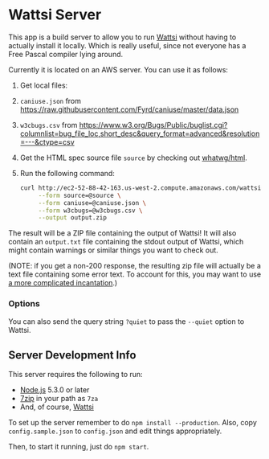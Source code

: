 # Wattsi Server

This app is a build server to allow you to run [Wattsi](https://github.com/whatwg/wattsi) without having to actually install it locally. Which is really useful, since not everyone has a Free Pascal compiler lying around.

Currently it is located on an AWS server. You can use it as follows:

1. Get local files:
  1. `caniuse.json` from https://raw.githubusercontent.com/Fyrd/caniuse/master/data.json
  1. `w3cbugs.csv` from https://www.w3.org/Bugs/Public/buglist.cgi?columnlist=bug_file_loc,short_desc&query_format=advanced&resolution=---&ctype=csv
1. Get the HTML spec source file `source` by checking out [whatwg/html](https://github.com/whatwg/html).
1. Run the following command:

   ```sh
   curl http://ec2-52-88-42-163.us-west-2.compute.amazonaws.com/wattsi --verbose \
        --form source=@source \
        --form caniuse=@caniuse.json \
        --form w3cbugs=@w3cbugs.csv \
        --output output.zip
   ```

The result will be a ZIP file containing the output of Wattsi! It will also contain an `output.txt` file containing the stdout output of Wattsi, which might contain warnings or similar things you want to check out.

(NOTE: if you get a non-200 response, the resulting zip file will actually be a text file containing some error text. To account for this, you may want to use [a more complicated incantation](https://github.com/whatwg/html-build/blob/0cfe5e055b6f3291bfc4222b20efc4346b456b95/build.sh#L176-L188).)

### Options

You can also send the query string `?quiet` to pass the `--quiet` option to Wattsi.

## Server Development Info

This server requires the following to run:

- [Node.js](https://nodejs.org/) 5.3.0 or later
- [7zip](http://www.7-zip.org/) in your path as `7za`
- And, of course, [Wattsi](https://github.com/whatwg/wattsi)

To set up the server remember to do `npm install --production`. Also, copy `config.sample.json` to `config.json` and edit things appropriately.

Then, to start it running, just do `npm start`.
